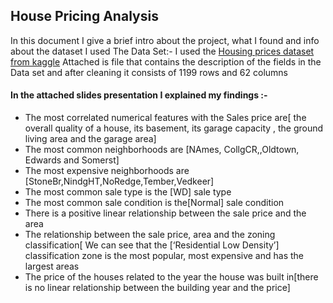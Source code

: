## House Pricing Analysis
In this document I give a brief intro about the project, what I found and info about the dataset I used 
The Data Set:-
I used the [Housing prices dataset from kaggle](https://www.kaggle.com/c/house-prices-advanced-regression-techniques)
Attached is file that contains the description of the fields in the Data set and after cleaning it consists of 1199 rows and 62 columns 
#### In the attached slides presentation I explained my findings :-
- The most correlated numerical features with the Sales price are[ the overall quality of a house, its basement, its garage capacity , the ground living area and the garage area]
- The most common neighborhoods are [NAmes, CollgCR,,Oldtown, Edwards and Somerst]
- The most expensive neighborhoods are [StoneBr,NindgHT,NoRedge,Tember,Vedkeer]
- The most common sale type is the [WD] sale type 
- The most common sale condition is the[Normal] sale condition
- There is a  positive linear relationship between the sale price and the area 
- The relationship between the sale price, area and the zoning classification[ We can see that the [‘Residential Low Density’] classification zone is the most popular, most expensive and has the largest areas
- The price of the houses related to the year the house was built in[there is no linear relationship between the building year and the price]
